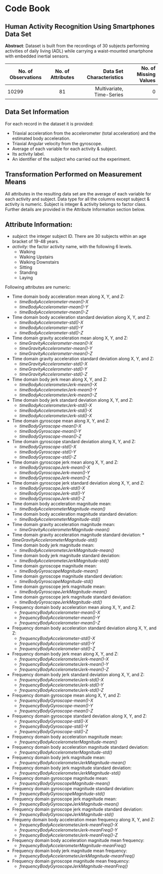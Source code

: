 # Code Book
## Human Activity Recognition Using Smartphones Data Set 

**Abstract**: Dataset is built from the recordings of 30 subjects performing activities of daily living (ADL) while carrying a waist-mounted smartphone with embedded inertial sensors.

| No. of Observations| No. of Attributes | Data Set Characteristics | No. of Missing Values
| ------------- |:-------------:| -----:|-----:|
| 10299    | 81 | Multivariate, Time-Series | 0 

## Data Set Information
For each record in the dataset it is provided: 
- Triaxial acceleration from the accelerometer (total acceleration) and the estimated body acceleration. 
- Triaxial Angular velocity from the gyroscope. 
- Average of each variable for each activity & subject. 
- Its activity label. 
- An identifier of the subject who carried out the experiment.

## Transformation Performed on Measurement Means
All attributes in the resulting data set are the average of each variable for each activity and subject. Data type for all the columns except subject & activity is numeric. Subject is integer & activity belongs to factor class. Further details are provided in the Attribute Information section below.

## Attribute Information:
 - *subject:* the integer subject ID. There are 30 subjects within an age bracket of 19-48 years.   
 - *activity:* the factor activity name, with the following 6 levels.
     * Walking
     * Walking Upstairs
     * Walking Downstairs
     * Sitting
     * Standing
     * Laying

Following attributes are numeric:
- Time domain body acceleration mean along X, Y, and Z:   
     * *timeBodyAccelerometer-mean()-X*   
     * *timeBodyAccelerometer-mean()-Y*   
     * *timeBodyAccelerometer-mean()-Z*
- Time domain body acceleration standard deviation along X, Y, and Z:
     * *timeBodyAccelerometer-std()-X*
     * *timeBodyAccelerometer-std()-Y*
     * *timeBodyAccelerometer-std()-Z*
- Time domain gravity acceleration mean along X, Y, and Z:
     * *timeGravityAccelerometer-mean()-X*
     * *timeGravityAccelerometer-mean()-Y*
     * *timeGravityAccelerometer-mean()-Z*
- Time domain gravity acceleration standard deviation along X, Y, and Z:
     * *timeGravityAccelerometer-std()-X*
     * *timeGravityAccelerometer-std()-Y*
     * *timeGravityAccelerometer-std()-Z*
- Time domain body jerk mean along X, Y, and Z:
     * *timeBodyAccelerometerJerk-mean()-X*
     * *timeBodyAccelerometerJerk-mean()-Y*
     * *timeBodyAccelerometerJerk-mean()-Z*
- Time domain body jerk standard deviation along X, Y, and Z:
     * *timeBodyAccelerometerJerk-std()-X*
     * *timeBodyAccelerometerJerk-std()-X*
     * *timeBodyAccelerometerJerk-std()-X*
- Time domain gyroscope mean along X, Y, and Z:
     * *timeBodyGyroscope-mean()-X*
     * *timeBodyGyroscope-mean()-Y*
     * *timeBodyGyroscope-mean()-Z*
- Time domain gyroscope standard deviation along X, Y, and Z:
     * *timeBodyGyroscope-std()-X*
     * *timeBodyGyroscope-std()-Y*
     * *timeBodyGyroscope-std()-Z*
- Time domain gyroscope jerk mean along X, Y, and Z:
     * *timeBodyGyroscopeJerk-mean()-X*
     * *timeBodyGyroscopeJerk-mean()-Y*
     * *timeBodyGyroscopeJerk-mean()-Z*
- Time domain gyroscope jerk standard deviation along X, Y, and Z:
     * *timeBodyGyroscopeJerk-std()-X*
     * *timeBodyGyroscopeJerk-std()-Y*
     * *timeBodyGyroscopeJerk-std()-Z*
- Time domain body acceleration magnitude mean:
     * *timeBodyAccelerometerMagnitude-mean()*
- Time domain body acceleration magnitude standard deviation:
     * *timeBodyAccelerometerMagnitude-std()*
- Time domain gravity acceleration magnitude mean:
     * *timeGravityAccelerometerMagnitude-mean()*
- Time domain gravity acceleration magnitude standard deviation:
      * *timeGravityAccelerometerMagnitude-std()*
- Time domain body jerk magnitude mean:
     * *timeBodyAccelerometerJerkMagnitude-mean()*
- Time domain body jerk magnitude standard deviation:
     * *timeBodyAccelerometerJerkMagnitude-std()*
- Time domain gyroscope magnitude mean:
     * *timeBodyGyroscopeMagnitude-mean()*
- Time domain gyroscope magnitude standard deviation:
     * *timeBodyGyroscopeMagnitude-std()*
- Time domain gyroscope jerk magnitude mean:
     * *timeBodyGyroscopeJerkMagnitude-mean()*
- Time domain gyroscope jerk magnitude standard deviation:
     * *timeBodyGyroscopeJerkMagnitude-std()*
- Frequency domain body acceleration mean along X, Y, and Z:
     * *frequencyBodyAccelerometer-mean()-X*
     * *frequencyBodyAccelerometer-mean()-Y*
     * *frequencyBodyAccelerometer-mean()-Z*
- Frequency domain body acceleration standard deviation along X, Y, and Z:
     * *frequencyBodyAccelerometer-std()-X*
     * *frequencyBodyAccelerometer-std()-Y*
     * *frequencyBodyAccelerometer-std()-Z*
- Frequency domain body jerk mean along X, Y, and Z:
     * *frequencyBodyAccelerometerJerk-mean()-X*
     * *frequencyBodyAccelerometerJerk-mean()-Y*
     * *frequencyBodyAccelerometerJerk-mean()-Z*
- Frequency domain body jerk standard deviation along X, Y, and Z:
     * *frequencyBodyAccelerometerJerk-std()-X*
     * *frequencyBodyAccelerometerJerk-std()-Y*
     * *frequencyBodyAccelerometerJerk-std()-Z*
- Frequency domain gyroscope mean along X, Y, and Z:
     * *frequencyBodyGyroscope-mean()-X*
     * *frequencyBodyGyroscope-mean()-Y*
     * *frequencyBodyGyroscope-mean()-Z*
- Frequency domain gyroscope standard deviation along X, Y, and Z:
     * *frequencyBodyGyroscope-std()-X*
     * *frequencyBodyGyroscope-std()-Y*
     * *frequencyBodyGyroscope-std()-Z*
- Frequency domain body acceleration magnitude mean:
     * *frequencyBodyAccelerometerMagnitude-mean()*
- Frequency domain body acceleration magnitude standard deviation:
     * *frequencyBodyAccelerometerMagnitude-std()*
- Frequency domain body jerk magnitude mean:
     * *frequencyBodyAccelerometerJerkMagnitude-mean()*
- Frequency domain body jerk magnitude standard deviation:
     * *frequencyBodyAccelerometerJerkMagnitude-std()*
- Frequency domain gyroscope magnitude mean:
     * *frequencyBodyGyroscopeMagnitude-mean()*
- Frequency domain gyroscope magnitude standard deviation:
     * *frequencyBodyGyroscopeMagnitude-std()*
- Frequency domain gyroscope jerk magnitude mean:
     * *frequencyBodyGyroscopeJerkMagnitude-mean()*
- Frequency domain gyroscope jerk magnitude standard deviation:
     * *frequencyBodyGyroscopeJerkMagnitude-std()*
- Frequeny domain body acceleration mean frequency along X, Y, and Z:
     * *frequencyBodyAccelerometerJerk-meanFreq()-X*
     * *frequencyBodyAccelerometerJerk-meanFreq()-Y*
     * *frequencyBodyAccelerometerJerk-meanFreq()-Z*
- Frequency domain body acceleration magnitude mean frequency:
     * *frequencyBodyAccelerometerMagnitude-meanFreq()*
- Frequency domain body jerk magnitude mean frequency:
     * *frequencyBodyAccelerometerJerkMagnitude-meanFreq()*
- Frequency domain gyroscope magnitude mean frequency:
     * *frequencyBodyGyroscopeJerkMagnitude-meanFreq()*




